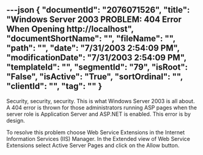 ---json
{
  "documentId": "2076071526",
  "title": "Windows Server 2003 PROBLEM: 404 Error When Opening http://localhost",
  "documentShortName": "",
  "fileName": "",
  "path": "",
  "date": "7/31/2003 2:54:09 PM",
  "modificationDate": "7/31/2003 2:54:09 PM",
  "templateId": "",
  "segmentId": "79",
  "isRoot": "False",
  "isActive": "True",
  "sortOrdinal": "",
  "clientId": "",
  "tag": ""
}
---

Security, security, security. This is what Windows Server 2003 is all about. A 404 error is thrown for those administrators running ASP pages when the server role is Application Server and ASP.NET is enabled. This error is by design.

To resolve this problem choose Web Service Extensions in the Internet Information Services (IIS) Manager. In the Extended view of Web Service Extensions select Active Server Pages and click on the Allow button.
